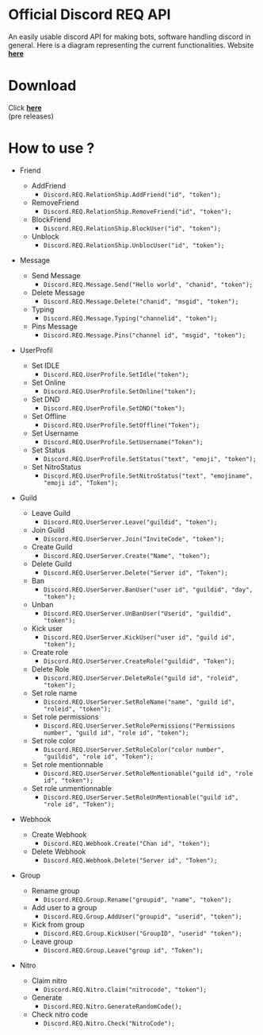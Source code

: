 # Official Discord REQ API

An easily usable discord API for making bots, software handling discord in general. Here is a diagram representing the current functionalities. Website [**here**](https://discord-req.github.io/)<br>

# Download

 Click [**here**](https://www.nuget.org/packages/DiscordREQ)<br>(pre releases)

# How to use ?

* Friend
  * AddFriend
    * `Discord.REQ.RelationShip.AddFriend("id", "token");`
  * RemoveFriend
    * `Discord.REQ.RelationShip.RemoveFriend("id", "token");`
  * BlockFriend
    * `Discord.REQ.RelationShip.BlockUser("id", "token");`
  * Unblock
    * `Discord.REQ.RelationShip.UnblocUser("id", "token");`
* Message
  * Send Message
    * `Discord.REQ.Message.Send("Hello world", "chanid", "token");`
  * Delete Message
    * `Discord.REQ.Message.Delete("chanid", "msgid", "token");`
  * Typing
    * `Discord.REQ.Message.Typing("channelid", "token");`
  * Pins Message
    * `Discord.REQ.Message.Pins("channel id", "msgid", "token");`
* UserProfil
  * Set IDLE
    * `Discord.REQ.UserProfile.SetIdle("token");`
  * Set Online
    * `Discord.REQ.UserProfile.SetOnline("token");`
  * Set DND
    * `Discord.REQ.UserProfile.SetDND("token");`
  * Set Offline
    * `Discord.REQ.UserProfile.SetOffline("Token");`
  * Set Username
    * `Discord.REQ.UserProfile.SetUsername("Token");`
  * Set Status
    * `Discord.REQ.UserProfile.SetStatus("text", "emoji", "token");`
  * Set NitroStatus
    * `Discord.REQ.UserProfile.SetNitroStatus("text", "emojiname", "emoji id", "Token");`
* Guild
  * Leave Guild
    * `Discord.REQ.UserServer.Leave("guildid", "token");`
  * Join Guild
    * `Discord.REQ.UserServer.Join("InviteCode", "token");`
  * Create Guild
    * `Discord.REQ.UserServer.Create("Name", "token");`
  * Delete Guild
    * `Discord.REQ.UserServer.Delete("Server id", "Token");`
  * Ban
    * `Discord.REQ.UserServer.BanUser("user id", "guildid", "day", "token");`
  * Unban
    * `Discord.REQ.UserServer.UnBanUser("Userid", "guildid", "token");`
  * Kick user
    * `Discord.REQ.UserServer.KickUser("user id", "guild id", "token");`
  * Create role
    * `Discord.REQ.UserServer.CreateRole("guildid", "Token");`
  * Delete Role
    * `Discord.REQ.UserServer.DeleteRole("guild id", "roleid", "token");`
  * Set role name
    * `Discord.REQ.UserServer.SetRoleName("name", "guild id", "roleid", "token");`
  * Set role permissions
    * `Discord.REQ.UserServer.SetRolePermissions("Permissions number", "guild id", "role id", "token");`
  * Set role color
    * `Discord.REQ.UserServer.SetRoleColor("color number", "guildid", "role id", "Token");`
  * Set role mentionnable
    * `Discord.REQ.UserServer.SetRoleMentionable("guild id", "role id", "token");`
  * Set role unmentionnable
    * `Discord.REQ.UserServer.SetRoleUnMentionable("guild id", "role id", "Token");`

  
* Webhook 
  * Create Webhook
    * `Discord.REQ.Webhook.Create("Chan id", "token");`
  * Delete Webhook
    * `Discord.REQ.Webhook.Delete("Server id", "Token");`
* Group 
  * Rename group
    * `Discord.REQ.Group.Rename("groupid", "name", "token");`
  * Add user to a group
    * `Discord.REQ.Group.AddUser("groupid", "userid", "token");`
  * Kick from group
    * `Discord.REQ.Group.KickUser("GroupID", "userid" "token");`
  * Leave group
    * `Discord.REQ.Group.Leave("group id", "Token");`
* Nitro
  * Claim nitro
    * `Discord.REQ.Nitro.Claim("nitrocode", "token");`
  * Generate
    * `Discord.REQ.Nitro.GenerateRandomCode();`
  * Check nitro code
    * `Discord.REQ.Nitro.Check("NitroCode");`
